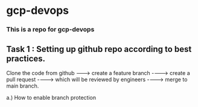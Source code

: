 # gcp-devops
### This is a repo for gcp-devops ###

Task 1 : Setting up github repo according to best practices.
-------------------------------------------------------------

Clone the code from github --->  create a feature branch  ----> create a pull request ----> which will be reviewed by engineers ----> merge to main branch.

a.) How to enable branch protection 
